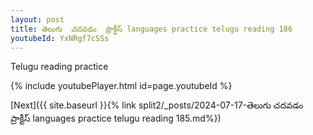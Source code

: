 ```yaml
---
layout: post
title: తెలుగు  చదవడం  ప్రాక్టీస్ languages practice telugu reading 186
youtubeId: YxNRgf7cSSs
---
```

 
 
Telugu reading practice
 
 
 
 
 


{% include youtubePlayer.html id=page.youtubeId %}
 
[Next]({{ site.baseurl }}{% link  split2/_posts/2024-07-17-తెలుగు  చదవడం  ప్రాక్టీస్ languages practice telugu reading 185.md%})
 
